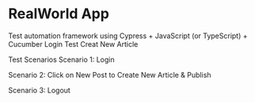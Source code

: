# RealWorld App
Test automation framework using Cypress + JavaScript (or TypeScript) + Cucumber Login Test Creat New Article

Test Scenarios
Scenario 1: Login

Scenario 2: Click on New Post to Create New Article & Publish

Scenario 3: Logout

